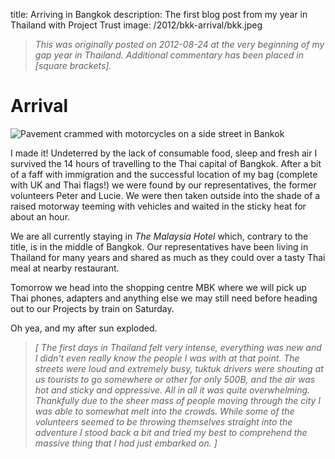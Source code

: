 title: Arriving in Bangkok
description: The first blog post from my year in Thailand with Project Trust
image: /2012/bkk-arrival/bkk.jpeg

> _This was originally posted on 2012-08-24 at the very beginning of my gap year in Thailand. Additional commentary has been placed in [square brackets]._

# Arrival

![Pavement crammed with motorcycles on a side street in Bankok](bkk.jpeg)

I made it! Undeterred by the lack of consumable food, sleep and fresh air I survived the 14 hours of travelling to the Thai capital of Bangkok. After a bit of a faff with immigration and the successful location of my bag (complete with UK and Thai flags!) we were found by our representatives, the former volunteers Peter and Lucie. We were then taken outside into the shade of a raised motorway teeming with vehicles and waited in the sticky heat for about an hour. 

We are all currently staying in *The Malaysia Hotel* which, contrary to the title, is in the middle of Bangkok. Our representatives have been living in Thailand for many years and shared as much as they could over a tasty Thai meal at nearby restaurant.  
  
Tomorrow we head into the shopping centre MBK where we will pick up Thai phones, adapters and anything else we may still need before heading out to our Projects by train on Saturday.  

Oh yea, and my after sun exploded.

> _[ The first days in Thailand felt very intense, everything was new and I didn't even really know the people I was with at that point. The streets were loud and extremely busy, tuktuk drivers were shouting at us tourists to go somewhere or other for only 500B, and the air was hot and sticky and oppressive. All in all it was quite overwhelming. Thankfully due to the sheer mass of people moving through the city I was able to somewhat melt into the crowds. While some of the volunteers seemed to be throwing themselves straight into the adventure I stood back a bit and tried my best to comprehend the massive thing that I had just embarked on. ]_